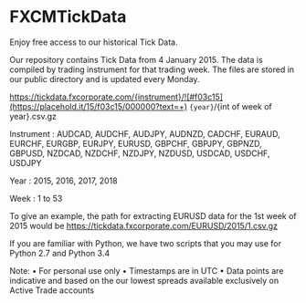# FXCMTickData
Enjoy free access to our historical Tick Data.

Our repository contains Tick Data from 4 January 2015. The data is compiled by trading instrument for that trading week. The files are stored in our public directory and is updated every Monday.

https://tickdata.fxcorporate.com/{instrument}/![#f03c15](https://placehold.it/15/f03c15/000000?text=+) `{year}`/{int of week of year}.csv.gz

Instrument	: AUDCAD, AUDCHF, AUDJPY, AUDNZD, CADCHF, EURAUD,
EURCHF, EURGBP, EURJPY, EURUSD, GBPCHF, GBPJPY,
GBPNZD, GBPUSD, NZDCAD, NZDCHF, NZDJPY, NZDUSD,
USDCAD, USDCHF, USDJPY

Year		: 2015, 2016, 2017, 2018

Week		: 1 to 53

To give an example, the path for extracting EURUSD data for the 1st week of 2015 would be
https://tickdata.fxcorporate.com/EURUSD/2015/1.csv.gz

If you are familiar with Python, we have two scripts that you may use for Python 2.7 and Python 3.4


Note:
•	For personal use only
•	Timestamps are in UTC
•	Data points are indicative and based on the our lowest spreads available exclusively on Active Trade accounts
